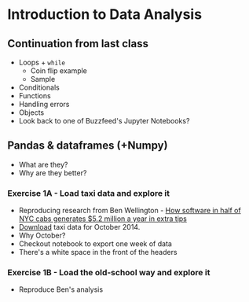 # Introduction to Data Analysis

## Continuation from last class
* Loops + `while`
  * Coin flip example
  * Sample
* Conditionals
* Functions
* Handling errors
* Objects
* Look back to one of Buzzfeed's Jupyter Notebooks?

## Pandas & dataframes (+Numpy)
* What are they?
* Why are they better?

### Exercise 1A - Load taxi data and explore it
* Reproducing research from Ben Wellington - [How software in half of NYC cabs generates $5.2 million a year in extra tips](https://iquantny.tumblr.com/post/107245431809/how-software-in-half-of-nyc-cabs-generates-52)
* [Download](https://www1.nyc.gov/site/tlc/about/tlc-trip-record-data.page) taxi data for October 2014.
* Why October?
* Checkout notebook to export one week of data
* There's a white space in the front of the headers
### Exercise 1B - Load the old-school way and explore it
* Reproduce Ben's analysis